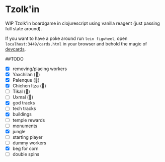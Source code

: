 # Tzolk'in
WIP Tzolk'in boardgame in clojurescript using vanilla reagent (just passing full state around).

If you want to have a poke around run `lein figwheel`, open
`localhost:3449/cards.html` in your browser and behold the magic of
[devcards](https://github.com/bhauman/devcards).

##TODO
 - [x] removing/placing workers
 - [x] Yaxchilan (🍈)
 - [x] Palenque (🍏)
 - [x] Chichen Itza (🍇)
 - [ ] Tikal (🍓)
 - [ ] Uxmal (🍋)
 - [x] god tracks
 - [ ] tech tracks
 - [x] buildings
 - [ ] temple rewards
 - [ ] monuments
 - [x] jungle
 - [ ] starting player
 - [ ] dummy workers
 - [x] beg for corn
 - [ ] double spins
